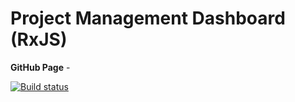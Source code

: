 # Project Management Dashboard (RxJS)

**GitHub Page** - 

[![Build status](https://ci.appveyor.com/api/projects/status/pgmqfls6ikdlnhyq?svg=true)](https://ci.appveyor.com/project/dmiweb/project-management-dashboard)
